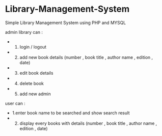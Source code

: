 # Library-Management-System
Simple Library Management System using PHP and MYSQL

 admin library can :
- 1. login / logout
- 2. add new book details (number , book title , author name , edition , date)
- 3. edit book details
- 4. delete book
- 5. add new admin

user can :
- 1.enter book name to be searched and show search result 
- 2. display every books with details (number , book title , author name , edition , date)
